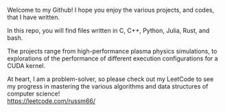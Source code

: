 Welcome to my Github! I hope you enjoy the various projects, and codes, that I have written.

In this repo, you will find files written in C, C++, Python, Julia, Rust, and bash. 

The projects range from high-performance plasma physics simulations, to explorations of the performance of different execution configurations for a CUDA kernel.

At heart, I am a problem-solver, so please check out my LeetCode to see my progress in mastering the various algorithms and data structures of computer science!  
https://leetcode.com/russm66/
